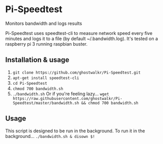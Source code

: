 # Pi-Speedtest
Monitors bandwidth and logs results

Pi-Speedtest uses speedtest-cli to measure network speed every five minutes and logs it to a file (by default ~/.bandwidth.log).
It's tested on a raspberry pi 3 running raspbian buster.

## Installation & usage
1. `git clone https://github.com/ghostwalkr/Pi-Speedtest.git`
2. `apt-get install speedtest-cli`
3. `cd Pi-Speedtest`
4. `chmod 700 bandwidth.sh`
5. `./bandwidth.sh`
Or if you're feeling lazy...
`wget https://raw.githubusercontent.com/ghostwalkr/Pi-Speedtest/master/bandwidth.sh && chmod 700 bandwidth.sh`

## Usage
This script is designed to be run in the background. To run it in the background...
`./bandwidth.sh & disown $!`
